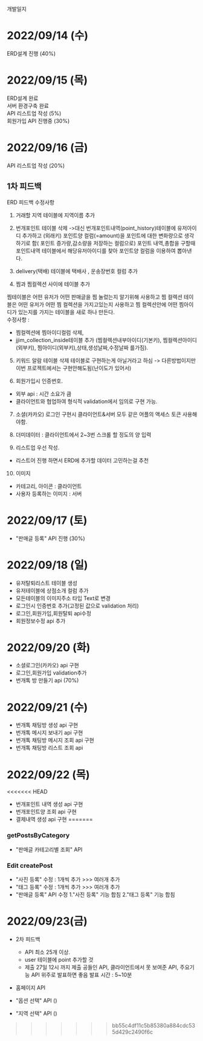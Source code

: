 
개발일지

# 2022/09/14 (수)
ERD설계 진행 (40%)

# 2022/09/15 (목)
ERD설계 완료  
서버 환경구축 완료  
API 리스트업 작성 (5%)  
회원가입 API 진행중 (30%)

# 2022/09/16 (금)
API 리스트업 작성 (20%)

## 1차 피드백
ERD 피드백 수정사항 
1. 거래할 지역 테이블에 지역이름 추가

2. 번개포인트 테이블 삭제 
->대신 번개포인트내역(point_history)테이블에 유저아이디 추가하고 (외래키)
 포인트양 컬럼(=amount)을 포인트에 대한 변화량으로 생각하기로 함( 포인트 증가량,감소량을 저장하는 컬럼으로)
포인트 내역,총합을 구할때 포인트내역 테이블에서 해당유저아이디를 찾아 포인트양 컬럼을 이용하여 뽑아낸다.

3. delivery(택배) 테이블에
택배사 , 운송장번호 컬럼 추가

4. 찜과 찜컬렉션 사이에 테이블 추가

찜테이블은 어떤 유저가 어떤 판매글을 찜 눌렀는지 알기위해 사용하고
찜 컬렉션 테이블은 어떤 유저가 어떤 찜 컬렉션을 가지고있는지 사용하고
찜 컬렉션안에 어떤 찜아이디가 있는지를 가지는 테이블을 새로 하나 만든다.  
 수정사항 :  
 - 찜컬렉션에 찜아이디컬럼 삭제,  
 - jjim_collection_inside테이블 추가 (찜컬렉션내부아이디(기본키), 찜컬렉션아이디(외부키), 찜아이디(외부키),상태,생성날짜,수정날짜 를가짐). 


5. 키워드 알람 테이블 삭제
테이블로 구현하는게 아닐거라고 하심 -> 다른방법이지만 이번 프로젝트에서는 구현안해도됨(난이도가 있어서)


6. 회원가입시 인증번호.
- 외부 api : 시간 소요가 큼
- 클라이언트와 협업하여 형식적 validation에서 임의로 구현 가능.


7. 소셜(카카오) 로그인 구현시 클라이언트&서버 모두 같은 어플의 액세스 토큰 사용해야함.


8. 더미데이터 : 클라이언트에서 2~3번 스크롤 할 정도의 양 입력


9. 리스트업 우선 작성.
- 리스트어 진행 하면서 ERD에 추가할 데이터 고민하는걸 추천


10. 이미지
- 카테고리, 아이콘 : 클라이언트
- 사용자 등록하는 이미지 : 서버


# 2022/09/17 (토)
- "판매글 등록" API 진행 (30%)

# 2022/09/18 (일)
- 유저탈퇴리스트 테이블 생성    
- 유저테이블에 상점소개 컬럼 추가    
- 모든테이블의 이미지주소 타입 Text로 변경  
- 로그인시 인증번호 추가(고정된 값으로 validation 처리)
- 로그인,회원가입,회원탈퇴 api수정 
- 회원정보수정 api 추가   


# 2022/09/20 (화)
- 소셜로그인(카카오) api 구현
- 로그인,회원가입 validation추가
- 번개톡 방 만들기 api (70%)

# 2022/09/21 (수)
- 번개톡 채팅방 생성 api 구현
- 번개톡 메시지 보내기 api 구현
- 번개톡 채팅방 메시지 조회 api 구현
- 번개톡 채팅방 리스트 조회 api 

# 2022/09/22 (목)
<<<<<<< HEAD
- 번개포인트 내역 생성 api 구현
- 번개포인트양 조회 api 구현
- 결제내역 생성 api 구현
=======
### getPostsByCategory
- "판매글 카테고리별 조회" API
### Edit createPost
- "사진 등록" 수정 : 1개씩 추가 >>> 여러개 추가
- "태그 등록" 수정 : 1개씩 추가 >>> 여러개 추가
- "판매글 등록" API 수정
  1."사진 등록" 기능 합침
  2."태그 등록" 기능 합침

# 2022/09/23(금)
- 2차 피드백
  
  - API 최소 25개 이상.
  - user 테이블에 point 추가할 것
  - 제출
    27일 12시 까지 제출
    공들인 API, 클라이언트에서 못 보여준 API, 주요기능 API 위주로 발표하면 좋음
    발표 시간 : 5~10분
  
- 홈페이지 API
- "옵션 선택" API ()
- "지역 선택" API ()



>>>>>>> bb55c4df11c5b85380a884cdc535d429c2490f6c

